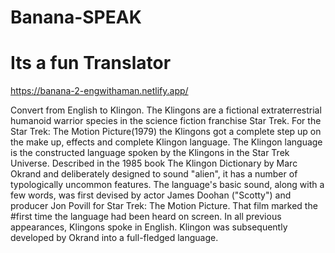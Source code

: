 # Banana-SPEAK
# Its a fun Translator 
https://banana-2-engwithaman.netlify.app/

Convert from English to Klingon. The Klingons are a fictional extraterrestrial humanoid warrior species in the science fiction franchise Star Trek. For the Star Trek: The Motion Picture(1979) the Klingons got a complete step up on the make up, effects and complete Klingon language. The Klingon language is the constructed language spoken by the Klingons in the Star Trek Universe. Described in the 1985 book The Klingon Dictionary by Marc Okrand and deliberately designed to sound "alien", it has a number of typologically uncommon features. The language's basic sound, along with a few words, was first devised by actor James Doohan ("Scotty") and producer Jon Povill for Star Trek: The Motion Picture. That film marked the #first time the language had been heard on screen. In all previous appearances, Klingons spoke in English. Klingon was subsequently developed by Okrand into a full-fledged language.
